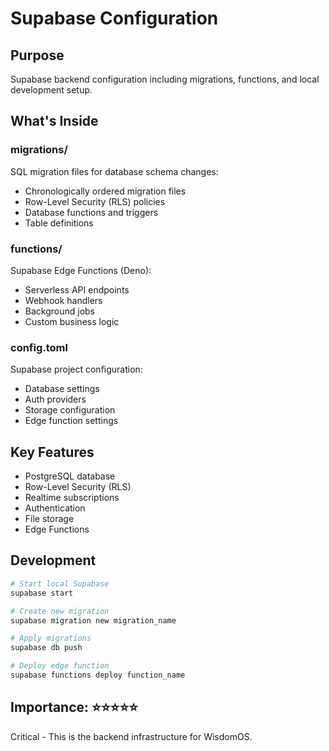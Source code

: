 # Supabase Configuration

## Purpose
Supabase backend configuration including migrations, functions, and local development setup.

## What's Inside

### migrations/
SQL migration files for database schema changes:
- Chronologically ordered migration files
- Row-Level Security (RLS) policies
- Database functions and triggers
- Table definitions

### functions/
Supabase Edge Functions (Deno):
- Serverless API endpoints
- Webhook handlers
- Background jobs
- Custom business logic

### config.toml
Supabase project configuration:
- Database settings
- Auth providers
- Storage configuration
- Edge function settings

## Key Features
- PostgreSQL database
- Row-Level Security (RLS)
- Realtime subscriptions
- Authentication
- File storage
- Edge Functions

## Development
```bash
# Start local Supabase
supabase start

# Create new migration
supabase migration new migration_name

# Apply migrations
supabase db push

# Deploy edge function
supabase functions deploy function_name
```

## Importance: ⭐⭐⭐⭐⭐
Critical - This is the backend infrastructure for WisdomOS.
